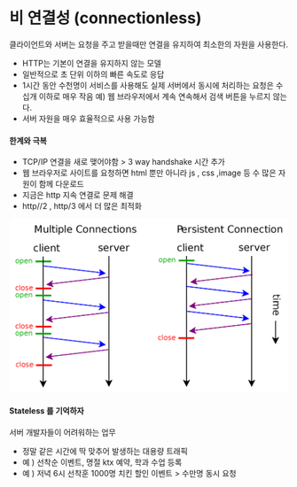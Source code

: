 # 비 연결성 (connectionless)

클라이언트와 서버는 요청을 주고 받을때만 연결을 유지하여 최소한의 자원을 사용한다.

- HTTP는 기본이 연결을 유지하지 않는 모델
- 일반적으로 초 단위 이하의 빠른 속도로 응답
- 1시간 동안 수천명이 서비스를 사용해도 실제 서버에서 동시에 처리하는 요청은 수십개 이하로 매우 작음 예) 웹 브라우저에서 계속 연속해서 검색 버튼을 누르지 않는다.
- 서버 자원을 매우 효율적으로 사용 가능함

#### 한계와 극복
- TCP/IP 연결을 새로 맺어야함 > 3 way handshake 시간 추가
- 웹 브라우저로 사이트를 요청하면 html 뿐만 아니라 js , css ,image 등 수 많은 자원이 함께 다운로드
- 지금은 http 지속 연결로 문제 해결
- http//2 , http/3 에서 더 많은 최적화

![비연결](../image/connectionless.png)

#### Stateless 를 기억하자
서버 개발자들이 어려워하는 업무

- 정말 같은 시간에 딱 맞추어 발생하는 대용량 트래픽
- 예 ) 선착순 이벤트, 명절 ktx 예약, 학과 수업 등록
- 예 ) 저녁 6시 선착훈 1000명 치킨 할인 이벤트 > 수만명 동시 요청
